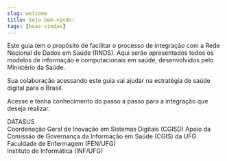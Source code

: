 ```yaml
---
slug: welcome
title: Seja bem-vindo!
tags: [boas-vindas]
---
```


Este guia tem o propósito de facilitar o processo de integração com a
Rede Nacional de Dados em Saúde (RNDS). Aqui serão apresentados todos os
modelos de informação e computacionais em saúde, desenvolvidos pelo
Ministério da Saúde.

Sua colaboração acessando este guia vai ajudar na estratégia de saúde digital
para o Brasil.

Acesse e tenha conhecimento do passo a passo para a integração que deseja
realizar.

DATASUS  
Coordenação Geral de Inovação em Sistemas Digitais (CGISD)
Apoio da Comissão de Governança da Informação em Saúde (CGIS) da UFG  
Faculdade de Enfermagem (FEN/UFG)  
Instituto de Informática (INF/UFG)
